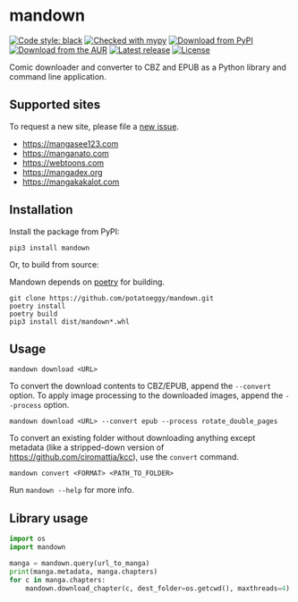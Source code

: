 # mandown

[![Code style: black](https://img.shields.io/badge/code%20style-black-000000.svg)](https://github.com/psf/black)
[![Checked with mypy](http://www.mypy-lang.org/static/mypy_badge.svg)](http://mypy-lang.org/)
[![Download from PyPI](https://img.shields.io/pypi/v/mandown)](https://pypi.org/project/mandown)
[![Download from the AUR](https://img.shields.io/aur/version/mandown-git)](https://aur.archlinux.org/packages/mandown-git)
[![Latest release](https://img.shields.io/github/v/release/potatoeggy/mandown?display_name=tag)](https://github.com/potatoeggy/mandown/releases/latest)
[![License](https://img.shields.io/github/license/potatoeggy/mandown)](/LICENSE)

Comic downloader and converter to CBZ and EPUB as a Python library and command line application.

## Supported sites

To request a new site, please file a [new issue](https://github.com/potatoeggy/mandown/issues/new).

- https://mangasee123.com
- https://manganato.com
- https://webtoons.com
- https://mangadex.org
- https://mangakakalot.com

## Installation

Install the package from PyPI:

```
pip3 install mandown
```

Or, to build from source:

Mandown depends on [poetry](https://github.com/python-poetry/poetry) for building.

```
git clone https://github.com/potatoeggy/mandown.git
poetry install
poetry build
pip3 install dist/mandown*.whl
```

## Usage

```
mandown download <URL>
```

To convert the download contents to CBZ/EPUB, append the `--convert` option. To apply image processing to the downloaded images, append the `--process` option.

```
mandown download <URL> --convert epub --process rotate_double_pages
```

To convert an existing folder without downloading anything except metadata (like a stripped-down version of https://github.com/ciromattia/kcc), use the `convert` command.

```
mandown convert <FORMAT> <PATH_TO_FOLDER>
```

Run `mandown --help` for more info.

## Library usage

```python
import os
import mandown

manga = mandown.query(url_to_manga)
print(manga.metadata, manga.chapters)
for c in manga.chapters:
    mandown.download_chapter(c, dest_folder=os.getcwd(), maxthreads=4)
```
